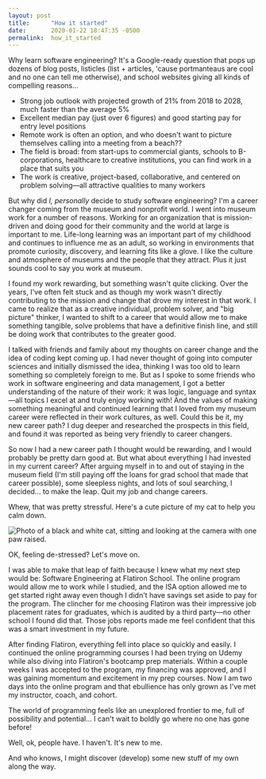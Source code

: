 ```yaml
---
layout: post
title:      "How it started"
date:       2020-01-22 18:47:35 -0500
permalink:  how_it_started
---
```



Why learn software engineering? It's a Google-ready question that pops up dozens of blog posts, listicles (list + articles, 'cause portmanteaus are cool and no one can tell me otherwise), and school websites giving all kinds of compelling reasons...

* Strong job outlook with projected growth of 21% from 2018 to 2028, much faster than the average 5%
* Excellent median pay (just over 6 figures) and good starting pay for entry level positions
* Remote work is often an option, and who doesn't want to picture themselves calling into a meeting from a beach??
* The field is broad: from start-ups to commercial giants, schools to B-corporations, healthcare to creative institutions, you can find work in a place that suits you
* The work is creative, project-based, collaborative, and centered on problem solving—all attractive qualities to many workers

But why did *I, personally* decide to study software engineering? I'm a career changer coming from the museum and nonprofit world. I went into museum work for a number of reasons. Working for an organization that is mission-driven and doing good for their community and the world at large is important to me. Life-long learning was an important part of my childhood and continues to influence me as an adult, so working in environments that promote curiosity, discovery, and learning fits like a glove. I like the culture and atmosphere of museums and the people that they attract. Plus it just sounds cool to say you work at museum.

I found my work rewarding, but something wasn't quite clicking. Over the years, I've often felt stuck and as though my work wasn't directly contributing to the mission and change that drove my interest in that work. I came to realize that as a creative individual, problem solver, and "big picture" thinker, I wanted to shift to a career that would allow me to make something tangible, solve problems that have a definitive finish line, and still be doing work that contributes to the greater good.

I talked with friends and family about my thoughts on career change and the idea of coding kept coming up. I had never thought of going into computer sciences and initially dismissed the idea, thinking I was too old to learn something so completely foreign to me. But as I spoke to some friends who work in software engineering and data management, I got a better understanding of the nature of their work: it was logic, language and syntax—all topics I excel at and truly enjoy working with! And the values of making something meaningful and continued learning that I loved from my museum career were reflected in their work cultures, as well. Could this be it, my new career path? I dug deeper and researched the prospects in this field, and found it was reported as being very friendly to career changers.
 
So now I had a new career path I thought would be rewarding, and I would probably be pretty darn good at. But what about everything I had invested in my current career? After arguing myself in to and out of staying in the museum field (I'm still paying off the loans for grad school that made that career possible), some sleepless nights, and lots of soul searching, I decided... to make the leap. Quit my job and change careers.

Whew, that was pretty stressful. Here's a cute picture of my cat to help you calm down.

![*Photo of a black and white cat, sitting and looking at the camera with one paw raised.*](https://i.imgur.com/S3OA5oK.jpg?1)

OK, feeling de-stressed? Let's move on.

I was able to make that leap of faith because I knew what my next step would be: Software Engineering at Flatiron School. The online program would allow me to work while I studied, and the ISA option allowed me to get started right away even though I didn't have savings set aside to pay for the program. The clincher for me choosing Flatiron was their impressive job placement rates for graduates, which is audited by a third party—no other school I found did that. Those jobs reports made me feel confident that this was a smart investment in my future. 

After finding Flatiron, everything fell into place so quickly and easily. I continued the online programming courses I had been trying on Udemy while also diving into Flatiron's bootcamp prep materials. Within a couple weeks I was accepted to the program, my financing was approved, and I was gaining momentum and excitement in my prep courses. Now I am two days into the online program and that ebullience has only grown as I've met my instructor, coach, and cohort.

The world of programming feels like an unexplored frontier to me, full of possibility and potential... I can't wait to boldly go where no one has gone before!

Well, ok, people have. I haven't. It's new to me.

And who knows, I might discover (develop) some new stuff of my own along the way.

